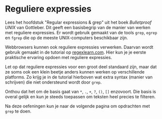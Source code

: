 # Reguliere expressies

Lees het hoofdstuk "Regular expressions & grep" uit het boek _Bulletproof UNIX_ van Gottleber.
Dit geeft een basisbegrip van de manier van werken met reguliere expressies. Er wordt gebruik gemaakt van de tools `grep`, `egrep` en `fgrep` die op de meeste UNIX-computers beschikbaar zijn.

Webbrowsers kunnen ook reguliere expressies verwerken. Daarvan wordt gebruik gemaakt in de tutorial op [regexlearn.com](https://regexlearn.com/learn/regex101). Hier kun je je eerste praktische ervaring opdoen met reguliere expressies.

Let op dat reguliere expressies voor een groot deel standaard zijn, maar dat ze soms ook een klein beetje anders kunnen werken op verschillende platforms. Zo krijg je in de tutorial hierboven wat extra syntax (manier van schrijven) die niet ondersteund wordt door `grep`.

Onthou dat het om de basis gaat van `*`, `.`, `+`, `?`, `()`, `[]` enzovoort. Die basis is overal gelijk en kun je steeds toepassen om teksten heel precies te filteren.

Na deze oefeningen kun je naar de volgende pagina om opdrachten met `grep` te doen.

